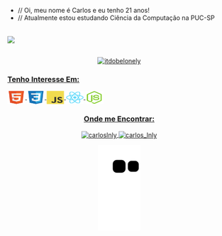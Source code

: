 - // Oi, meu nome é Carlos e eu tenho 21 anos!
- // Atualmente estou estudando Ciência da Computação na PUC-SP

<br>

<div>
  <a href="https://github.com/itdobelonely/githubstats">
  <img align="center" height="150em" src="https://github-readme-stats.vercel.app/api?username=itdobelonely&show_icons=true&theme=tokyonight" />
</div>
  
<br>
  <p align="center"> 
  <img src="https://komarev.com/ghpvc/?username=itdobelonely&label=Profile%20views&color=444444&style=flat" alt="itdobelonely" /> 
</p>
 
  <div align="left">
    <h3>Tenho Interesse Em:</h3>
    <img align="center" alt="HTML" height="30" width="40" src="https://raw.githubusercontent.com/devicons/devicon/master/icons/html5/html5-original.svg">
    <img align="center" alt="CSS" height="30" width="40" src="https://raw.githubusercontent.com/devicons/devicon/master/icons/css3/css3-original.svg">
    <img align="center" alt="js" height="30" width="40" src="https://github.com/devicons/devicon/blob/master/icons/javascript/javascript-original.svg">
    <img align="center" alt="react" height="30" width="40" src="https://github.com/devicons/devicon/blob/master/icons/react/react-original.svg">
     <img align="center" alt="nodeJS" height="30" width="40" src="https://github.com/devicons/devicon/blob/master/icons/nodejs/nodejs-original.svg">
  </div>
  
  <h3 align="center">Onde me Encontrar:</h3>
 <p align="center">
  
   <a href="https://www.linkedin.com/in/carloslnly/" target="blank">
     <img align="center" src="https://raw.githubusercontent.com/rahuldkjain/github-profile-readme-generator/master/src/images/icons/Social/linked-in-alt.svg" alt="carloslnly" height="30" width="40" />
   </a>
  
   <a href="https://www.instagram.com/carlos_lnly" target="blank">
     <img align="center" src="https://raw.githubusercontent.com/rahuldkjain/github-profile-readme-generator/master/src/images/icons/Social/instagram.svg" alt="carlos_lnly" height="30" width="40" />
   </a>

  </p>
  
   <div align="center">
    <img align="center" src="https://raw.githubusercontent.com/AdryanAlencar/adryanalencar/output/github-contribution-grid-snake.svg"/>
  </div>
